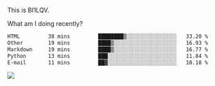 This is BI1LQV.

What am I doing recently?

<!--START_SECTION:waka-->

```txt
HTML         38 mins         ████████▒░░░░░░░░░░░░░░░░   33.20 %
Other        19 mins         ████▒░░░░░░░░░░░░░░░░░░░░   16.93 %
Markdown     19 mins         ████▒░░░░░░░░░░░░░░░░░░░░   16.77 %
Python       13 mins         ███░░░░░░░░░░░░░░░░░░░░░░   11.84 %
E-mail       11 mins         ██▓░░░░░░░░░░░░░░░░░░░░░░   10.18 %
```

<!--END_SECTION:waka-->

<img src="https://github-readme-stats.vercel.app/api?username=bi1lqv&show_icons=true&count_private=true">
